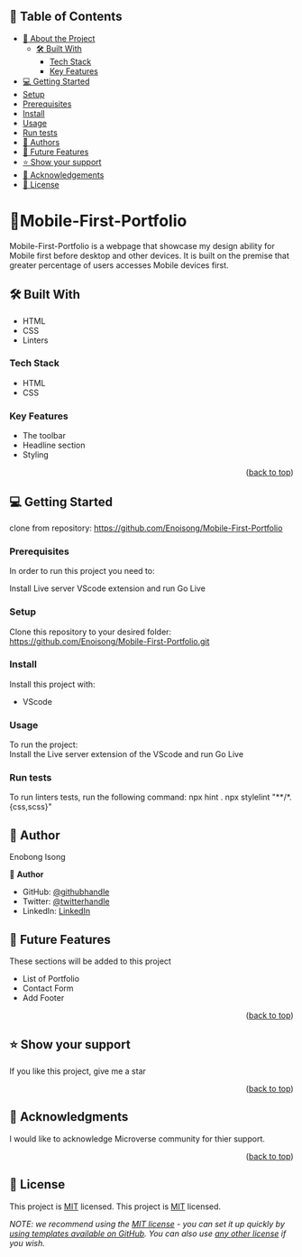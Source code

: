  <a name="readme-top"></a>
## 📗 Table of Contents
- [📖 About the Project](#about-project)
  - [🛠 Built With](#built-with)
    - [Tech Stack](#tech-stack)
    - [Key Features](#key-features)
 - [💻 Getting Started](#getting-started)
  - [Setup](#setup)
  - [Prerequisites](#prerequisites)
  - [Install](#install)
  - [Usage](#usage)
  - [Run tests](#run-tests)
  - [👥 Authors](#authors)
 - [🔭 Future Features](#future-features)
- [⭐️ Show your support](#support)
- [🙏 Acknowledgements](#acknowledgements)
- [📝 License](#license)

<!-- PROJECT DESCRIPTION -->
# 📖Mobile-First-Portfolio <a name="about-project"></a> 
 
Mobile-First-Portfolio is a webpage that showcase my design ability for Mobile first before desktop and other devices. It is built on the premise that greater percentage of users accesses Mobile devices first.

## 🛠 Built With <a name="built-with"></a>

- HTML 
- CSS
- Linters

### Tech Stack <a name="tech-stack"></a>

- HTML 
- CSS

<!-- Features -->
### Key Features <a name="key-features"></a>

- The toolbar
- Headline section
- Styling

<p align="right">(<a href="#readme-top">back to top</a>)</p>

<!-- GETTING STARTED -->

## 💻 Getting Started <a name="getting-started"></a>
clone from repository: https://github.com/Enoisong/Mobile-First-Portfolio

### Prerequisites

In order to run this project you need to:

Install Live server VScode extension and run Go Live

### Setup

Clone this repository to your desired folder: 
https://github.com/Enoisong/Mobile-First-Portfolio.git

### Install

Install this project with:

 - VScode

### Usage

To run the project:  
Install the Live server extension of the VScode and run Go Live

### Run tests

To run linters tests, run the following command: 
npx hint .
npx stylelint "**/*.{css,scss}"


<!-- AUTHORS -->
## 👥 Author <a name="author"></a> 

Enobong Isong

👤 **Author**
- GitHub: [@githubhandle](https://github.com/Enoisong)
- Twitter: [@twitterhandle](https://twitter.com/Enobongmisong)
- LinkedIn: [LinkedIn](https://www.linkedin.com/in/enobong-isong/)

## 🔭 Future Features <a name="future-features"></a>

These sections will be added to this project
- List of Portfolio  
- Contact Form  
- Add Footer 

<p align="right">(<a href="#readme-top">back to top</a>)</p>

<!-- SUPPORT -->

## ⭐️ Show your support <a name="support"></a>
If you like this project, give me a star

<p align="right">(<a href="#readme-top">back to top</a>)</p>

<!-- ACKNOWLEDGEMENTS -->

## 🙏 Acknowledgments <a name="acknowledgements"></a>

I would like to acknowledge Microverse community for thier support.

<p align="right">(<a href="#readme-top">back to top</a>)</p>


## 📝 License <a name="license"></a>  

This project is [MIT](./LICENSE) licensed.
This project is [MIT](./MIT.md) licensed.

_NOTE: we recommend using the [MIT license](https://choosealicense.com/licenses/mit/) - you can set it up quickly by [using templates available on GitHub](https://docs.github.com/en/communities/setting-up-your-project-for-healthy-contributions/adding-a-license-to-a-repository). You can also use [any other license](https://choosealicense.com/licenses/) if you wish._

 
